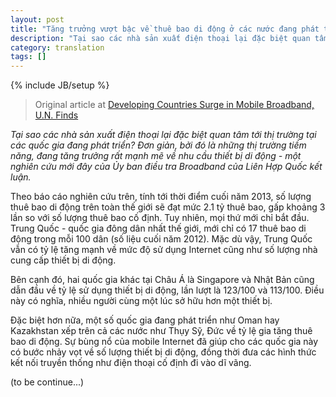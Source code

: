 ```yaml
---
layout: post
title: "Tăng trưởng vượt bậc về thuê bao di động ở các nước đang phát triển"
description: "Tại sao các nhà sản xuất điện thoại lại đặc biệt quan tâm tới thị trường tại các quốc gia đang phát triển? Đơn giản, bởi đó là những thị trường tiềm năng, đang tăng trưởng rất mạnh mẽ về nhu cầu thiết bị di động - một nghiên cứu mới đây của Ủy ban điều tra Broadband của Liên Hợp Quốc kết luận."
category: translation
tags: []
---
```

{% include JB/setup %}
> Original article at [Developing Countries Surge in Mobile Broadband, U.N. Finds](http://bits.blogs.nytimes.com/2013/09/26/developing-countries-surge-in-mobile-broadband-u-n-finds/)

_Tại sao các nhà sản xuất điện thoại lại đặc biệt quan tâm tới thị trường tại các quốc gia đang phát triển? Đơn giản, bởi đó là những thị trường tiềm năng, đang tăng trưởng rất mạnh mẽ về nhu cầu thiết bị di động - một nghiên cứu mới đây của Ủy ban điều tra Broadband của Liên Hợp Quốc kết luận._

Theo báo cáo nghiên cứu trên, tính tới thời điểm cuối năm 2013, số lượng thuê bao di động trên toàn thế giới sẽ đạt mức 2.1 tỷ thuê bao, gấp khoảng 3 lần so với số lượng thuê bao cố định. Tuy nhiên, mọi thứ mới chỉ bắt đầu. Trung Quốc - quốc gia đông dân nhất thế giới, mới chỉ có 17 thuê bao di động trong mỗi 100 dân (số liệu cuối năm 2012). Mặc dù vậy, Trung Quốc vẫn có tỷ lệ tăng mạnh về mức độ sử dụng Internet cũng như số lượng nhà cung cấp thiết bị di động.

Bên cạnh đó, hai quốc gia khác tại Châu Á là Singapore và Nhật Bản cũng dẫn đầu về tỷ lệ sử dụng thiết bị di động, lần lượt là 123/100 và 113/100. Điều này có nghĩa, nhiều người cùng một lúc sở hữu hơn một thiết bị. 

Đặc biệt hơn nữa, một số quốc gia đang phát triển như Oman hay Kazakhstan xếp trên cả các nước như Thụy Sỹ, Đức về tỷ lệ gia tăng thuê bao di động. Sự bùng nổ của mobile Internet đã giúp cho các quốc gia này có bước nhảy vọt về số lượng thiết bị di động, đồng thời đưa các hình thức kết nối truyền thống như điện thoại cố định đi vào dĩ vãng.

(to be continue...)




